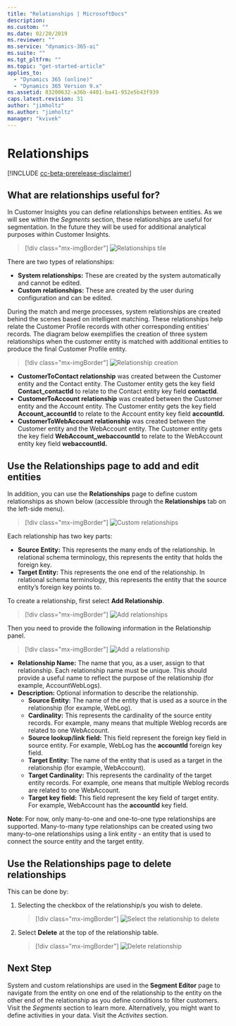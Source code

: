 ```yaml
---
title: "Relationships | MicrosoftDocs"
description: 
ms.custom: ""
ms.date: 02/20/2019
ms.reviewer: ""
ms.service: "dynamics-365-ai"
ms.suite: ""
ms.tgt_pltfrm: ""
ms.topic: "get-started-article"
applies_to: 
  - "Dynamics 365 (online)"
  - "Dynamics 365 Version 9.x"
ms.assetid: 83200632-a36b-4401-ba41-952e5b43f939
caps.latest.revision: 31
author: "jimholtz"
ms.author: "jimholtz"
manager: "kvivek"
---
```

# Relationships

[!INCLUDE [cc-beta-prerelease-disclaimer](../includes/cc-beta-prerelease-disclaimer.md)]

## What are relationships useful for?

In Customer Insights you can define relationships between entities. As we will see within the *Segments* section, these relationships are useful for segmentation. In the future they will be used for additional analytical purposes within Customer Insights.

> [!div class="mx-imgBorder"] 
> ![](media/configure-data-relationships-tile.png "Relationships tile")

There are two types of relationships:

- **System relationships:** These are created by the system automatically and cannot be edited.
- **Custom relationships:** These are created by the user during configuration and can be edited.

During the match and merge processes, system relationships are created behind the scenes based on intelligent matching. These relationships help relate the Customer Profile records with other corresponding entities' records. The diagram below exemplifies the creation of three system relationships when the customer entity is matched with additional entities to produce the final Customer Profile entity.

> [!div class="mx-imgBorder"] 
> ![](media/relationships-entities-merge.png "Relationship creation")

- **CustomerToContact relationship** was created between the Customer entity and the Contact entity. The Customer entity gets the key field **Contact_contactId** to relate to the Contact entity key field **contactId**.
- **CustomerToAccount relationship** was created between the Customer entity and the Account entity. The Customer entity gets the key field **Account_accountId** to relate to the Account entity key field **accountId.**
- **CustomerToWebAccount relationship** was created between the Customer entity and the WebAccount entity. The Customer entity gets the key field **WebAccount_webaccountId** to relate to the WebAccount entity key field **webaccountId.**

## Use the Relationships page to add and edit entities

In addition, you can use the **Relationships** page to define custom relationships as shown below (accessible through the **Relationships** tab on the left-side menu).

> [!div class="mx-imgBorder"] 
> ![](media/relationships-custom.png "Custom relationships")

Each relationship has two key parts:

- **Source Entity:** This represents the many ends of the relationship. In relational schema terminology, this represents the entity that holds the foreign key.
- **Target Entity:** This represents the one end of the relationship. In relational schema terminology, this represents the entity that the source entity’s foreign key points to.

To create a relationship, first select **Add Relationship**.

> [!div class="mx-imgBorder"] 
> ![](media/add-relationships.png "Add relationships")

Then you need to provide the following information in the Relationship panel.

> [!div class="mx-imgBorder"] 
> ![](media/relationships-add.png "Add a relationship")

- **Relationship Name:** The name that you, as a user, assign to that relationship. Each relationship name must be unique. This should provide a useful name to reflect the purpose of the relationship (for example, AccountWebLogs).
- **Description:** Optional information to describe the relationship.
    - **Source Entity:** The name of the entity that is used as a source in the relationship (for example, WebLog).
    - **Cardinality:** This represents the cardinality of the source entity records. For example, many means that multiple Weblog records are related to one WebAccount.
    - **Source lookup/link field:** This field represent the foreign key field in source entity. For example, WebLog has the **accountId** foreign key field.
    - **Target Entity:** The name of the entity that is used as a target in the relationship (for example, WebAccount).
    - **Target Cardinality:** This represents the cardinality of the target entity records. For example, one means that multiple Weblog records are related to one WebAccount.
    - **Target key field:** This field represent the key field of target entity. For example, WebAccount has the **accountId** key field.

**Note**: For now, only many-to-one and one-to-one type relationships are supported. Many-to-many type relationships can be created using two many-to-one relationships using a link entity - an entity that is used to connect the source entity and the target entity.

## Use the Relationships page to delete relationships

This can be done by:

1. Selecting the checkbox of the relationship/s you wish to delete.

   > [!div class="mx-imgBorder"] 
   > ![](media/select-relationship-to-delete.png "Select the relationship to delete")

2. Select **Delete** at the top of the relationship table.

   > [!div class="mx-imgBorder"] 
   > ![](media/delete-relationship.png "Delete relationship")

## Next Step

System and custom relationships are used in the **Segment Editor** page to navigate from the entity on one end of the relationship to the entity on the other end of the relationship as you define conditions to filter customers. Visit the *Segments* section to learn more. Alternatively, you might want to define activities in your data. Visit the *Activites* section.


